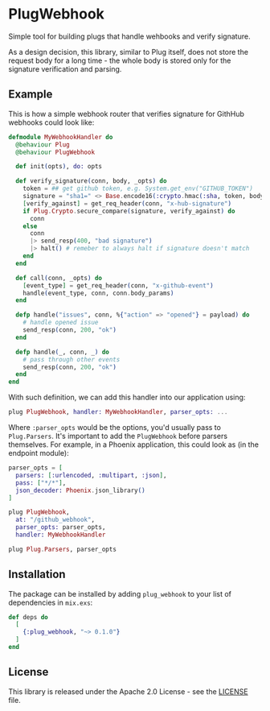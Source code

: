 # PlugWebhook

Simple tool for building plugs that handle wehbooks and verify signature.

As a design decision, this library, similar to Plug itself, does not
store the request body for a long time - the whole body is stored only
for the signature verification and parsing.

## Example

This is how a simple webhook router that verifies signature for
GithHub webhooks could look like:

```elixir
defmodule MyWebhookHandler do
  @behaviour Plug
  @behaviour PlugWebhook

  def init(opts), do: opts

  def verify_signature(conn, body, _opts) do
    token = ## get github token, e.g. System.get_env("GITHUB_TOKEN")
    signature = "sha1=" <> Base.encode16(:crypto.hmac(:sha, token, body))
    [verify_against] = get_req_header(conn, "x-hub-signature")
    if Plug.Crypto.secure_compare(signature, verify_against) do
      conn
    else
      conn
      |> send_resp(400, "bad signature")
      |> halt() # remeber to always halt if signature doesn't match
    end
  end

  def call(conn, _opts) do
    [event_type] = get_req_header(conn, "x-github-event")
    handle(event_type, conn, conn.body_params)
  end

  defp handle("issues", conn, %{"action" => "opened"} = payload) do
    # handle opened issue
    send_resp(conn, 200, "ok")
  end

  defp handle(_, conn, _) do
    # pass through other events
    send_resp(conn, 200, "ok")
  end
end
```

With such definition, we can add this handler into our application using:

```elixir
plug PlugWebhook, handler: MyWebhookHandler, parser_opts: ...
```

Where `:parser_opts` would be the options, you'd usually pass to `Plug.Parsers`.
It's important to add the `PlugWebhook` before parsers themselves.
For example, in a Phoenix application, this could look as (in the endpoint module):

```elixir
parser_opts = [
  parsers: [:urlencoded, :multipart, :json],
  pass: ["*/*"],
  json_decoder: Phoenix.json_library()
]

plug PlugWebhook,
  at: "/github_webhook",
  parser_opts: parser_opts,
  handler: MyWebhookHandler

plug Plug.Parsers, parser_opts
```

## Installation

The package can be installed by adding `plug_webhook` to your list of dependencies in `mix.exs`:

```elixir
def deps do
  [
    {:plug_webhook, "~> 0.1.0"}
  ]
end
```

## License

This library is released under the Apache 2.0 License - see the [LICENSE](LICENSE) file.
